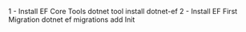 1 - Install EF Core Tools
    dotnet tool install dotnet-ef
2 - Install EF First Migration
    dotnet ef migrations add Init